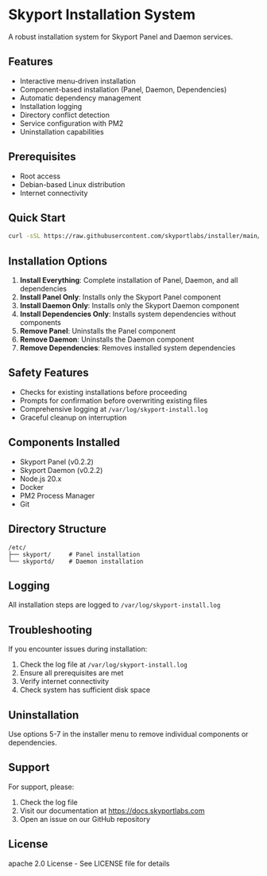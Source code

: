 # Skyport Installation System

A robust installation system for Skyport Panel and Daemon services.

## Features

- Interactive menu-driven installation
- Component-based installation (Panel, Daemon, Dependencies)
- Automatic dependency management
- Installation logging
- Directory conflict detection
- Service configuration with PM2
- Uninstallation capabilities

## Prerequisites

- Root access
- Debian-based Linux distribution
- Internet connectivity

## Quick Start

```bash
curl -sSL https://raw.githubusercontent.com/skyportlabs/installer/main/install.sh | sudo bash
```

## Installation Options

1. **Install Everything**: Complete installation of Panel, Daemon, and all dependencies
2. **Install Panel Only**: Installs only the Skyport Panel component
3. **Install Daemon Only**: Installs only the Skyport Daemon component
4. **Install Dependencies Only**: Installs system dependencies without components
5. **Remove Panel**: Uninstalls the Panel component
6. **Remove Daemon**: Uninstalls the Daemon component
7. **Remove Dependencies**: Removes installed system dependencies

## Safety Features

- Checks for existing installations before proceeding
- Prompts for confirmation before overwriting existing files
- Comprehensive logging at `/var/log/skyport-install.log`
- Graceful cleanup on interruption

## Components Installed

- Skyport Panel (v0.2.2)
- Skyport Daemon (v0.2.2)
- Node.js 20.x
- Docker
- PM2 Process Manager
- Git

## Directory Structure

```
/etc/
├── skyport/     # Panel installation
└── skyportd/    # Daemon installation
```

## Logging

All installation steps are logged to `/var/log/skyport-install.log`

## Troubleshooting

If you encounter issues during installation:

1. Check the log file at `/var/log/skyport-install.log`
2. Ensure all prerequisites are met
3. Verify internet connectivity
4. Check system has sufficient disk space

## Uninstallation

Use options 5-7 in the installer menu to remove individual components or dependencies.

## Support

For support, please:
1. Check the log file
2. Visit our documentation at https://docs.skyportlabs.com
3. Open an issue on our GitHub repository

## License

apache 2.0 License - See LICENSE file for details
